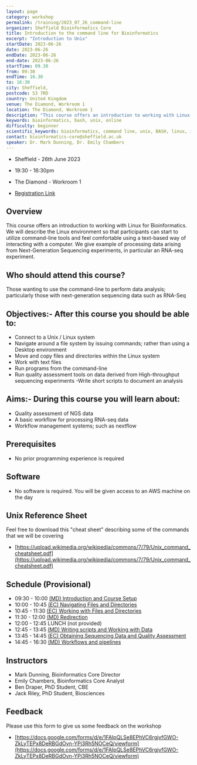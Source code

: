 ```yaml
---
layout: page
category: workshop
permalink: /training/2023_07_26_command-line
organizer: Sheffield Bioinformatics Core
title: Introduction to the command line for Bioinformatics
excerpt: "Introduction to Unix"
startDate: 2023-06-26
date: 2023-06-26
endDate: 2023-06-26
end-date: 2023-06-26
startTime: 09.30
from: 09:30
endTime: 16.30
to: 16:30
city: Sheffield,
postcode: S3 7RD
country: United Kingdom
venue: The Diamond, Workroom 1
location: The Diamond, Workroom 1
description: "This course offers an introduction to working with Linux. We will describe the Linux environment so that participants can start to utilize command-line tools and feel comfortable using a text-based way of interacting with a computer. We will use a case study of dealing with next-generation sequencing data"
keywords: bioinformatics, bash, unix, online
difficulty: beginner
scientific_keywords: bioinformatics, command line, unix, BASH, linux, informatics
contact: bioinformatics-core@sheffield.ac.uk
speaker: Dr. Mark Dunning, Dr. Emily Chambers
---
```


- Sheffield - 26th June 2023
- 19:30 - 16:30pm
- The Diamond - Workroom 1

- [Registration Link](https://www.eventbrite.com/e/introduction-to-the-command-line-for-bioinformatics-tickets-609611884557)




## Overview

This course offers an introduction to working with Linux for Bioinformatics. We will describe the Linux environment so that participants can start to utilize command-line tools and feel comfortable using a text-based way of interacting with a computer. We give example of processing data arising from Next-Generation Sequencing experiments, in particular an RNA-seq experiment.



## Who should attend this course?

Those wanting to use the command-line to perform data analysis; particularly those with next-generation sequencing data such as RNA-Seq

## Objectives:- After this course you should be able to:

- Connect to a Unix / Linux system
- Navigate around a file system by issuing commands; rather than using a Desktop environment
- Move and copy files and directories within the Linux system
- Work with text files
- Run programs from the command-line
- Run quality assessment tools on data derived from High-throughput sequencing experiments
 -Write short scripts to document an analysis


## Aims:- During this course you will learn about:

- Quality assessment of NGS data
- A basic workflow for processing RNA-seq data
- Workflow management systems; such as nextflow


## Prerequisites

- No prior programming experience is required

## Software

- No software is required. You will be given access to an AWS machine on the day

## Unix Reference Sheet

Feel free to download this "cheat sheet" describing some of the commands that we will be covering

- [https://upload.wikimedia.org/wikipedia/commons/7/79/Unix_command_cheatsheet.pdf](https://upload.wikimedia.org/wikipedia/commons/7/79/Unix_command_cheatsheet.pdf)

## Schedule (Provisional)

- 09:30 - 10:00 [(MD) Introduction and Course Setup](https://sbc.shef.ac.uk/wr_bbsrc_dtp_analytics2_2023/part0.nb.html)
- 10:00 - 10:45 [(EC) Navigating Files and Directories](https://datacarpentry.org/shell-genomics/02-the-filesystem.html)
- 10:45 - 11:30 [(EC) Working with Files and Directories](https://datacarpentry.org/shell-genomics/03-working-with-files.html)
- 11:30 - 12:00 [(MD) Redirection](https://datacarpentry.org/shell-genomics/04-redirection.html)
- 12:00 - 12:45 LUNCH (not provided)
- 12:45 - 13:45 [(MD) Writing scripts and Working with Data](https://datacarpentry.org/shell-genomics/05-writing-scripts.html)
- 13:45 - 14:45 [(EC) Obtaining Sequencing Data and Quality Assessment](https://sbc.shef.ac.uk/wr_bbsrc_dtp_analytics2_2023/part2.nb.html)
- 14:45 - 16:30 [(MD) Workflows and pipelines](https://sbc.shef.ac.uk/wr_bbsrc_dtp_analytics2_2023/part3.nb.html)


## Instructors

- Mark Dunning, Bioinformatics Core Director
- Emily Chambers, Bioinformatics Core Analyst
- Ben Draper, PhD Student, CBE
- Jack Riley, PhD Student, Biosciences

## Feedback 

Please use this form to give us some feedback on the workshop

- [https://docs.google.com/forms/d/e/1FAIpQLSe8EPhVC6rgjvfGWO-ZkLyTEPx8DeRBGdOvn-YPj3Rh5NOCeQ/viewform](https://docs.google.com/forms/d/e/1FAIpQLSe8EPhVC6rgjvfGWO-ZkLyTEPx8DeRBGdOvn-YPj3Rh5NOCeQ/viewform)